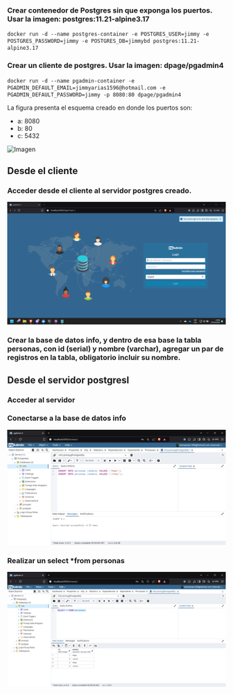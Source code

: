 ### Crear contenedor de Postgres sin que exponga los puertos. Usar la imagen: postgres:11.21-alpine3.17
```
docker run -d --name postgres-container -e POSTGRES_USER=jimmy -e POSTGRES_PASSWORD=jimmy -e POSTGRES_DB=jimmybd postgres:11.21-alpine3.17
```
### Crear un cliente de postgres. Usar la imagen: dpage/pgadmin4
```
docker run -d --name pgadmin-container -e PGADMIN_DEFAULT_EMAIL=jimmyarias1596@hotmail.com -e PGADMIN_DEFAULT_PASSWORD=jimmy -p 8080:80 dpage/pgadmin4
```
La figura presenta el esquema creado en donde los puertos son:
- a: 8080
- b: 80
- c: 5432

![Imagen](img/esquema-ejercicio3.PNG)

## Desde el cliente
### Acceder desde el cliente al servidor postgres creado.
![Imagen](img/loginpostgres.png)
### Crear la base de datos info, y dentro de esa base la tabla personas, con id (serial) y nombre (varchar), agregar un par de registros en la tabla, obligatorio incluir su nombre.

## Desde el servidor postgresl
### Acceder al servidor
### Conectarse a la base de datos info
![Imagen](img/insertardosval.png)
### Realizar un select *from personas
![Imagen](img/selectpersonas.png)